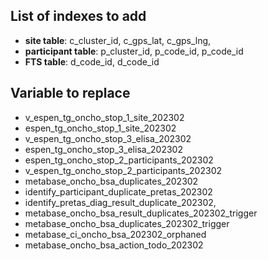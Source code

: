 ## List of indexes to add

- **site table**: c_cluster_id, c_gps_lat, c_gps_lng,
- **participant table**: p_cluster_id, p_code_id, p_code_id
- **FTS table**: d_code_id, d_code_id

## Variable to replace

- v_espen_tg_oncho_stop_1_site_202302
- espen_tg_oncho_stop_1_site_202302
- v_espen_tg_oncho_stop_3_elisa_202302
- espen_tg_oncho_stop_3_elisa_202302
- espen_tg_oncho_stop_2_participants_202302
- v_espen_tg_oncho_stop_2_participants_202302
- metabase_oncho_bsa_duplicates_202302
- identify_participant_duplicate_pretas_202302
- identify_pretas_diag_result_duplicate_202302,
- metabase_oncho_bsa_result_duplicates_202302_trigger
- metabase_oncho_bsa_duplicates_202302_trigger
- metabase_ci_oncho_bsa_202302_orphaned
- metabase_oncho_bsa_action_todo_202302
